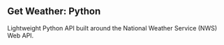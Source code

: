 ## Get Weather: Python

Lightweight Python API built around the National Weather Service (NWS) Web API.
